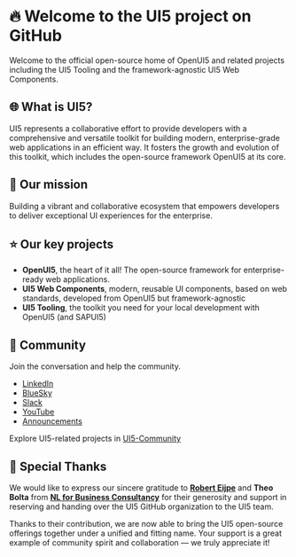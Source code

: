 # :fire: Welcome to the UI5 project on GitHub

Welcome to the official open-source home of OpenUI5 and related projects including the UI5 Tooling and the framework-agnostic UI5 Web Components.

## :globe_with_meridians: What is UI5?

UI5 represents a collaborative effort to provide developers with a comprehensive and versatile toolkit for building modern, enterprise-grade web applications in an efficient way. It fosters the growth and evolution of this toolkit, which includes the open-source framework OpenUI5 at its core. 

## :rocket: Our mission 

Building a vibrant and collaborative ecosystem that empowers developers to deliver exceptional UI experiences for the enterprise.

## :star: Our key projects

* **OpenUI5**, the heart of it all! The open-source framework for enterprise-ready web applications.
* **UI5 Web Components**, modern, reusable UI components, based on web standards, developed from OpenUI5 but framework-agnostic
* **UI5 Tooling**, the toolkit you need for your local development with OpenUI5 (and SAPUI5)

<!--
Besides our key projects you will find here also official documentation and relevant learning content:

OpenUI5 Documentation ()
Tutorials()
-->

## :speech_balloon: Community

Join the conversation and help the community.

* [LinkedIn](https://www.linkedin.com/company/openui5) 
* [BlueSky](https://twitter.com/yourorg)
* [Slack](https://ui5-slack-invite.cfapps.eu10.hana.ondemand.com/) 
* [YouTube](https://www.youtube.com/user/openui5videos) 
* [Announcements](https://github.com/ui5/announcements)

Explore UI5-related projects in [UI5-Community](https://github.com/UI5-community) 

## :pray: Special Thanks

We would like to express our sincere gratitude to [**Robert Eijpe**](https://github.com/raeijpe) and **Theo Bolta** from [**NL for Business Consultancy**](https://www.nl4b.com/) for their generosity and support in reserving and handing over the UI5 GitHub organization to the UI5 team.

Thanks to their contribution, we are now able to bring the UI5 open-source offerings together under a unified and fitting name. Your support is a great example of community spirit and collaboration — we truly appreciate it!
